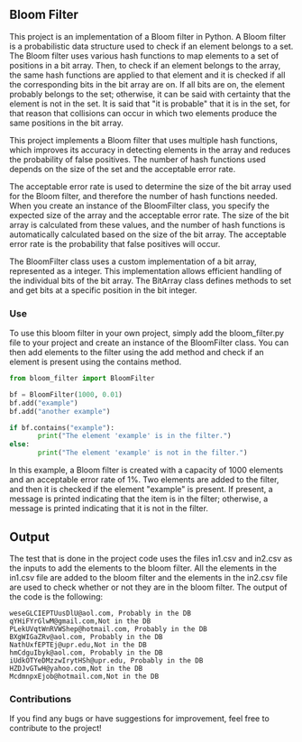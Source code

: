 ## Bloom Filter
This project is an implementation of a Bloom filter in Python. A Bloom filter is a probabilistic data structure used to check if an element belongs to a set. The Bloom filter uses various hash functions to map elements to a set of positions in a bit array. Then, to check if an element belongs to the array, the same hash functions are applied to that element and it is checked if all the corresponding bits in the bit array are on. If all bits are on, the element probably belongs to the set; otherwise, it can be said with certainty that the element is not in the set. It is said that "it is probable" that it is in the set, for that reason that collisions can occur in which two elements produce the same positions in the bit array.

This project implements a Bloom filter that uses multiple hash functions, which improves its accuracy in detecting elements in the array and reduces the probability of false positives. The number of hash functions used depends on the size of the set and the acceptable error rate.

The acceptable error rate is used to determine the size of the bit array used for the Bloom filter, and therefore the number of hash functions needed. When you create an instance of the BloomFilter class, you specify the expected size of the array and the acceptable error rate. The size of the bit array is calculated from these values, and the number of hash functions is automatically calculated based on the size of the bit array. The acceptable error rate is the probability that false positives will occur.

The BloomFilter class uses a custom implementation of a bit array, represented as a integer. This implementation allows efficient handling of the individual bits of the bit array. The BitArray class defines methods to set and get bits at a specific position in the bit integer.

### Use
To use this bloom filter in your own project, simply add the bloom_filter.py file to your project and create an instance of the BloomFilter class. You can then add elements to the filter using the add method and check if an element is present using the contains method.

```python
from bloom_filter import BloomFilter

bf = BloomFilter(1000, 0.01)
bf.add("example")
bf.add("another example")

if bf.contains("example"):
       print("The element 'example' is in the filter.")
else:
       print("The element 'example' is not in the filter.")
```

In this example, a Bloom filter is created with a capacity of 1000 elements and an acceptable error rate of 1%. Two elements are added to the filter, and then it is checked if the element "example" is present. If present, a message is printed indicating that the item is in the filter; otherwise, a message is printed indicating that it is not in the filter.

## Output
The test that is done in the project code uses the files in1.csv and in2.csv as the inputs to add the elements to the bloom filter. All the elements in the in1.csv file are added to the bloom filter and the elements in the in2.csv file are used to check whether or not they are in the bloom filter. The output of the code is the following:

```
weseGLCIEPTUusDlU@aol.com, Probably in the DB
qYHiFYrGlwM@gmail.com,Not in the DB
PLekUVqtWnRVWShep@hotmail.com, Probably in the DB
BXgWIGaZRv@aol.com, Probably in the DB
NathUxfEPTEj@upr.edu,Not in the DB
hmCdguIbyk@aol.com, Probably in the DB
iUdkOTYeDMzzwIrytHSh@upr.edu, Probably in the DB
HZDJvGTwH@yahoo.com,Not in the DB
McdmnpxEjob@hotmail.com,Not in the DB
```

### Contributions
If you find any bugs or have suggestions for improvement, feel free to contribute to the project!
